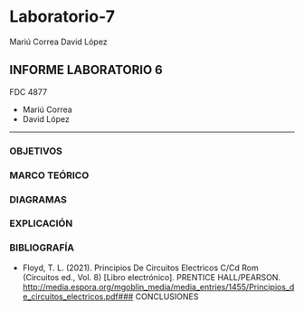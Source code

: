 # Laboratorio-7

Mariú Correa David López
## INFORME LABORATORIO 6
FDC 4877
- Mariú Correa
- David López
----------------

### OBJETIVOS

### MARCO TEÓRICO 

### DIAGRAMAS

### EXPLICACIÓN

### BIBLIOGRAFÍA

- Floyd, T. L. (2021). Principios De Circuitos Electricos C/Cd Rom (Circuitos ed., Vol. 8) [Libro electrónico]. PRENTICE HALL/PEARSON. http://media.espora.org/mgoblin_media/media_entries/1455/Principios_de_circuitos_electricos.pdf### CONCLUSIONES
